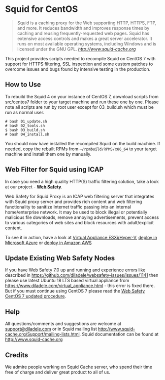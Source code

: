 Squid for CentOS
================

> Squid is a caching proxy for the Web supporting HTTP, HTTPS, FTP, and more. It reduces bandwidth and improves response times by caching and reusing frequently-requested web pages. Squid has extensive access controls and makes a great server accelerator. It runs on most available operating systems, including Windows and is licensed under the GNU GPL.
> <cite> <http://www.squid-cache.org>

This project provides scripts needed to recompile Squid on CentOS 7 with support for HTTPS filtering, SSL inspection and some custom patches to overcome issues and bugs found by intensive testing in the production.

**How to Use**
--------------

To rebuild the Squid 4 on your instance of CentOS 7, download scripts from src/centos7 folder to your target machine and run these one by one. Please note all scripts are run by root user except for 03_build.sh which must be run as normal user.

	# bash 01_update.sh
    # bash 02_tools.sh
    $ bash 03_build.sh
    # bash 04_install.sh

You should now have installed the recompiled Squid on the build machine. If needed, copy the rebuilt RPMs from `~/rpmbuild/RPMS/x86_64` to your target machine and install them one by manually.
  
**Web Filter for Squid using ICAP**
-----------------------------------
In case you need a high quality HTTP(S) traffic filtering solution, take a look at our project - [**Web Safety**](https://www.diladele.com). 

Web Safety for Squid Proxy is an ICAP web filtering server that integrates with Squid proxy server and provides rich content and web filtering functionality to sanitize Internet traffic passing into an internal home/enterprise network. It may be used to block illegal or potentially malicious file downloads, remove annoying advertisements, prevent access to various categories of web sites and block resources with adult/explicit content.

To see it in action, have a look at [Virtual Appliance ESXi/Hyper-V](https://www.diladele.com/virtual_appliance.html), [deploy in Microsoft Azure](https://azuremarketplace.microsoft.com/en-us/marketplace/apps/diladele.websafety?tab=Overview) or [deploy in Amazon AWS](https://aws.amazon.com/marketplace/pp/B07KJHLHKC)

**Update Existing Web Safety Nodes**
------------------------------------

If you have Web Safety 7.0 up and running and experience errors like described in https://github.com/diladele/websafety-issues/issues/1141 then please use latest Ubuntu 18 LTS based virtual appliance from https://www.diladele.com/virtual_appliance.html - this error is fixed there. But if you must continue using CentOS 7 please read the [Web Safety CentOS 7 updated procedure](websafety.md).

**Help**
--------

All questions/comments and suggestions are welcome at support@diladele.com or in Squid mailing list http://www.squid-cache.org/Support/mailing-lists.html. Squid documentation can be found at http://www.squid-cache.org

**Credits**
-----------
We admire people working on Squid Cache server, who spend their time free of charge and deliver great product to all of us.
